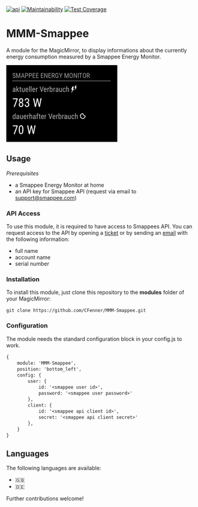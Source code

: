 [![api](https://img.shields.io/badge/api-Smappee-orange.svg)](https://smappee.atlassian.net/wiki/spaces/DEVAPI/overview)
[![Maintainability](https://api.codeclimate.com/v1/badges/d36710fbef288959cc75/maintainability)](https://codeclimate.com/github/CFenner/MMM-Smappee/maintainability)
[![Test Coverage](https://api.codeclimate.com/v1/badges/d36710fbef288959cc75/test_coverage)](https://codeclimate.com/github/CFenner/MMM-Smappee/test_coverage)

# MMM-Smappee
A module for the MagicMirror, to display informations about the currently energy consumption measured by a Smappee Energy Monitor.

![module preview](.github/preview.png)

## Usage

_Prerequisites_

- a Smappee Energy Monitor at home
- an API key for Smappee API (request via email to support@smappee.com)

### API Access

To use this module, it is required to have access to Smappees API. 
You can request access to the API by opening a [ticket](https://support.smappee.com/hc/de/requests/new) or by sending an [email](mailto:support@smappee.com) with the following information:
- full name
- account name
- serial number

### Installation

To install this module, just clone this repository to the __modules__ folder of your MagicMirror: 

```
git clone https://github.com/CFenner/MMM-Smappee.git
```

### Configuration

The module needs the standard configuration block in your config.js to work.

```
{
	module: 'MMM-Smappee',
	position: 'bottom_left',
	config: {
        user: {
            id: '<smappee user id>', 
            password: '<smappee user password>'
        },
        client: {
            id: '<smappee api client id>', 
            secret: '<smappee api client secret>'
        },
	}
}
```

## Languages

The following languages are available:
- :uk:
- :de: 

Further contributions welcome!

